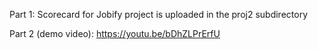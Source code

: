 Part 1: Scorecard for Jobify project is uploaded in the proj2 subdirectory

Part 2 (demo video): https://youtu.be/bDhZLPrErfU
